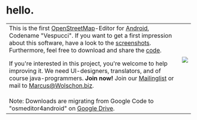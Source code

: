 # hello. #

<table>
<blockquote><tr>
<blockquote><td valign='top'>
This is the first <a href='http://www.openstreetmap.org'>OpenStreetMap</a>-Editor for <a href='http://developer.android.com'>Android</a>, Codename "Vespucci". If you want to get a first impression about this software, have a look to the <a href='http://code.google.com/p/osmeditor4android/wiki/Overview'>screenshots</a>. Furthermore, feel free to download and share the <a href='http://code.google.com/p/osmeditor4android/source/checkout'>code</a>.</blockquote></blockquote>

If you're interested in this project, you're welcome to help improving it. We need UI-designers, translators, and of course java-programmers. <b>Join now!</b>
Join our <a href='http://groups.google.de/group/osmeditor4android'>Mailinglist</a> or mail to Marcus@Wolschon.biz.<br>
<blockquote></td>
<td><img src='http://osmeditor4android.googlecode.com/files/180px-Amerigo_Vespucci.jpg' /></td>
</blockquote><blockquote></tr>
<tr>
<blockquote><td>Note: Downloads are migrating from Google Code to "osmeditor4android" on <a href='https://drive.google.com/folderview?id=0B9pKLmh8s1h8TnJCS0FjMnQybWc&usp=sharing'>Google Drive</a>.</td>
</blockquote></tr>
</table>